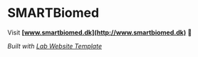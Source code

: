 
# SMARTBiomed

Visit **[www.smartbiomed.dk](http://www.smartbiomed.dk)** 🚀

_Built with [Lab Website Template](https://greene-lab.gitbook.io/lab-website-template-docs)_
